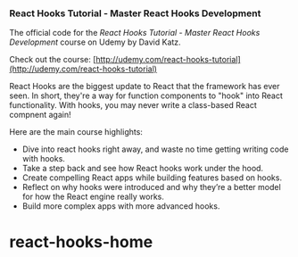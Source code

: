 ### React Hooks Tutorial - Master React Hooks Development

The official code for the *React Hooks Tutorial - Master React Hooks Development* course on Udemy by David Katz.

Check out the course: [http://udemy.com/react-hooks-tutorial](http://udemy.com/react-hooks-tutorial)

React Hooks are the biggest update to React that the framework has ever seen. In short, they're a way for function components to "hook" into React functionality. With hooks, you may never write a class-based React compnent again!

Here are the main course highlights:
- Dive into react hooks right away, and waste no time getting writing code with hooks.
- Take a step back and see how React hooks work under the hood.
- Create compelling React apps while building features based on hooks.
- Reflect on why hooks were introduced and why they’re a better model for how the React engine really works.
- Build more complex apps with more advanced hooks.

# react-hooks-home
